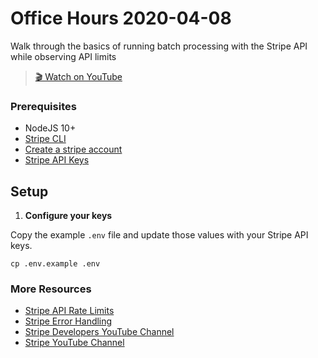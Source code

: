 # Office Hours 2020-04-08

Walk through the basics of running batch processing with the Stripe API while observing API limits
> [🎬 Watch on YouTube](https://www.youtube.com/channel/UCd1HAa7hlN5SCQjgCcGnsxw)

### Prerequisites
* NodeJS 10+
* [Stripe CLI](https://github.com/stripe/stripe-cli/)
* [Create a stripe account](https://dashboard.stripe.com/register)
* [Stripe API Keys](https://stripe.com/docs/keys)

## Setup

1. **Configure your keys**

Copy the example `.env` file and update those values with your Stripe API keys.

```
cp .env.example .env
```

### More Resources
* [Stripe API Rate Limits](https://stripe.com/docs/rate-limits)
* [Stripe Error Handling](https://stripe.com/docs/error-handling)
* [Stripe Developers YouTube Channel](https://www.youtube.com/channel/UCd1HAa7hlN5SCQjgCcGnsxw)
* [Stripe YouTube Channel](https://www.youtube.com/channel/UCM1guA1E-RHLO2OyfQPOkEQ)


